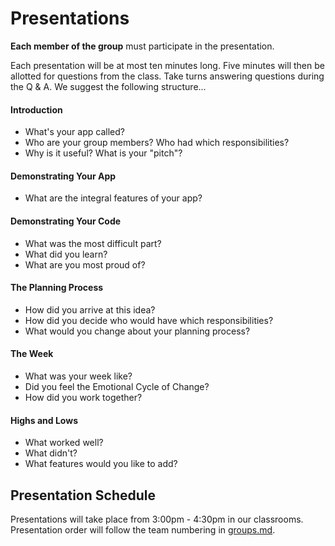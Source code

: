 # Presentations

**Each member of the group** must participate in the presentation.

Each presentation will be at most ten minutes long. Five minutes will then be allotted for questions from the class. Take turns answering questions during the Q & A. We suggest the following structure...

#### Introduction

- What's your app called?
- Who are your group members? Who had which responsibilities?
- Why is it useful? What is your "pitch"?

#### Demonstrating Your App

- What are the integral features of your app?

#### Demonstrating Your Code

- What was the most difficult part?
- What did you learn?
- What are you most proud of?

#### The Planning Process

- How did you arrive at this idea?
- How did you decide who would have which responsibilities?
- What would you change about your planning process?

#### The Week

- What was your week like?  
- Did you feel the Emotional Cycle of Change?
- How did you work together?

#### Highs and Lows

- What worked well?
- What didn't?
- What features would you like to add?

## Presentation Schedule

Presentations will take place from 3:00pm - 4:30pm in our classrooms. Presentation order will follow the team numbering in [groups.md](groups.md).
